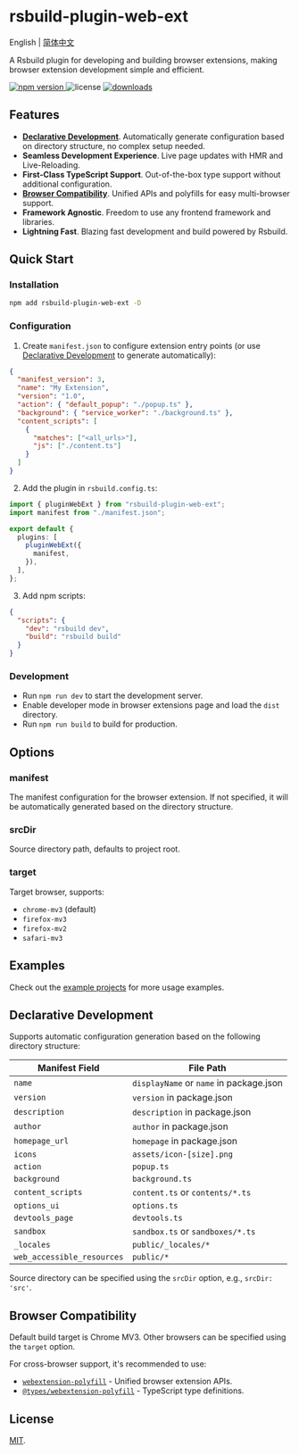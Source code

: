 # rsbuild-plugin-web-ext

English | [简体中文](./README.zh-CN.md)

A Rsbuild plugin for developing and building browser extensions, making browser extension development simple and efficient.

<p>
  <a href="https://npmjs.com/package/rsbuild-plugin-web-ext">
   <img src="https://img.shields.io/npm/v/rsbuild-plugin-web-ext?style=flat-square&colorA=564341&colorB=EDED91" alt="npm version" />
  </a>
  <img src="https://img.shields.io/badge/License-MIT-blue.svg?style=flat-square&colorA=564341&colorB=EDED91" alt="license" />
  <a href="https://npmcharts.com/compare/rsbuild-plugin-web-ext?minimal=true"><img src="https://img.shields.io/npm/dm/rsbuild-plugin-web-ext.svg?style=flat-square&colorA=564341&colorB=EDED91" alt="downloads" /></a>
</p>

## Features

- **[Declarative Development](#declarative-development)**. Automatically generate configuration based on directory structure, no complex setup needed.
- **Seamless Development Experience**. Live page updates with HMR and Live-Reloading.
- **First-Class TypeScript Support**. Out-of-the-box type support without additional configuration.
- **[Browser Compatibility](#browser-compatibility)**. Unified APIs and polyfills for easy multi-browser support.
- **Framework Agnostic**. Freedom to use any frontend framework and libraries.
- **Lightning Fast**. Blazing fast development and build powered by Rsbuild.

## Quick Start

### Installation

```bash
npm add rsbuild-plugin-web-ext -D
```

### Configuration

1. Create `manifest.json` to configure extension entry points (or use [Declarative Development](#declarative-development) to generate automatically):

```json
{
  "manifest_version": 3,
  "name": "My Extension",
  "version": "1.0",
  "action": { "default_popup": "./popup.ts" },
  "background": { "service_worker": "./background.ts" },
  "content_scripts": [
    {
      "matches": ["<all_urls>"],
      "js": ["./content.ts"]
    }
  ]
}
```

2. Add the plugin in `rsbuild.config.ts`:

```ts
import { pluginWebExt } from "rsbuild-plugin-web-ext";
import manifest from "./manifest.json";

export default {
  plugins: [
    pluginWebExt({
      manifest,
    }),
  ],
};
```

3. Add npm scripts:

```json
{
  "scripts": {
    "dev": "rsbuild dev",
    "build": "rsbuild build"
  }
}
```

### Development

- Run `npm run dev` to start the development server.
- Enable developer mode in browser extensions page and load the `dist` directory.
- Run `npm run build` to build for production.

## Options

### manifest

The manifest configuration for the browser extension. If not specified, it will be automatically generated based on the directory structure.

### srcDir

Source directory path, defaults to project root.

### target

Target browser, supports:

- `chrome-mv3` (default)
- `firefox-mv3`
- `firefox-mv2`
- `safari-mv3`

## Examples

Check out the [example projects](./examples/) for more usage examples.

<h2 id="declarative-development">Declarative Development</h2>

Supports automatic configuration generation based on the following directory structure:

| Manifest Field             | File Path                               |
| -------------------------- | --------------------------------------- |
| `name`                     | `displayName` or `name` in package.json |
| `version`                  | `version` in package.json               |
| `description`              | `description` in package.json           |
| `author`                   | `author` in package.json                |
| `homepage_url`             | `homepage` in package.json              |
| `icons`                    | `assets/icon-[size].png`                |
| `action`                   | `popup.ts`                              |
| `background`               | `background.ts`                         |
| `content_scripts`          | `content.ts` or `contents/*.ts`         |
| `options_ui`               | `options.ts`                            |
| `devtools_page`            | `devtools.ts`                           |
| `sandbox`                  | `sandbox.ts` or `sandboxes/*.ts`        |
| `_locales`                 | `public/_locales/*`                     |
| `web_accessible_resources` | `public/*`                              |

Source directory can be specified using the `srcDir` option, e.g., `srcDir: 'src'`.

<h2 id="browser-compatibility">Browser Compatibility</h2>

Default build target is Chrome MV3. Other browsers can be specified using the `target` option.

For cross-browser support, it's recommended to use:

- [`webextension-polyfill`](https://www.npmjs.com/package/webextension-polyfill) - Unified browser extension APIs.
- [`@types/webextension-polyfill`](https://www.npmjs.com/package/@types/webextension-polyfill) - TypeScript type definitions.

## License

[MIT](./LICENSE).

